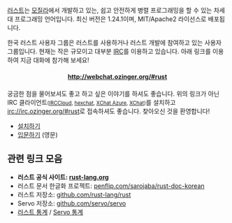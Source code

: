 <!--
NOTE: 코딩모임이 열린다면 주석처리된 아래의 코드를 되살리세요
-->

<!--
<div class="alert alert-info" role="alert">
  1월 27일 (토) 코딩모임이 있습니다.
  <a href="/pages/meetup-2018-01-27" class="btn btn-success"
    style="margin-left: 10px; vertical-align: baseline;">참여하세요!</a>
</div>
-->

[러스트]는 [모질라]에서 개발하고 있는, 쉽고 안전하게 병렬 프로그래밍을 할 수
있는 차세대 프로그래밍 언어입니다. 최신 버전은 1.24.1이며, MIT/Apache2 라이선스로
배포됩니다.

한국 러스트 사용자 그룹은 러스트를 사용하거나 러스트 개발에 참여하고 있는 사용자
그룹입니다. 현재는 작은 규모이고 대부분 [IRC]를 이용하고 있습니다. 아래 링크를
이용하여 지금 대화에 참가해 보세요!

<h4 style="margin: 20px 0; text-align: center;">
  <a href="http://webchat.ozinger.org/#rust">http://webchat.ozinger.org/#rust</a>
</h4>

궁금한 점을 물어보셔도 좋고 하고 싶은 이야기를 하셔도 좋습니다. 위의 링크가 아닌
IRC 클라이언트<small>([IRCCloud], [hexchat], [XChat Azure], [XChat])</small>를
설치하고 <irc://irc.ozinger.org/#rust>로 접속하셔도 좋습니다. 찾아오신 것을
환영합니다!

- [설치하기](/pages/install)
- [입문하기](https://doc.rust-lang.org/book) (영문)

관련 링크 모음
--------
- **러스트 공식 사이트: [rust-lang.org](http://www.rust-lang.org/)**
- 러스트 문서 한글화 프로젝트: [penflip.com/sarojaba/rust-doc-korean](https://www.penflip.com/sarojaba/rust-doc-korean)
- 러스트 저장소: [github.com/rust-lang/rust](https://www.github.com/rust-lang/rust)
- Servo 저장소: [github.com/servo/servo](https://www.github.com/servo/servo)
- [러스트 통계](http://ruststat.youknowone.org) / [Servo 통계](http://servostat.youknowone.org)

[러스트]: https://www.rust-lang.org
[모질라]: https://www.mozilla.org
[IRC]: http://ko.wikipedia.org/wiki/IRC
[IRCCloud]: https://irccloud.com/
[hexchat]: http://hexchat.org/downloads.html
[XChat Azure]: http://itunes.apple.com/app/id447521961
[XChat]: http://xchat.org/download/
